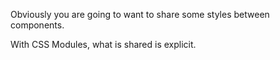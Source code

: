 Obviously you are going to want to share some styles between components.

With CSS Modules, what is shared is explicit.
